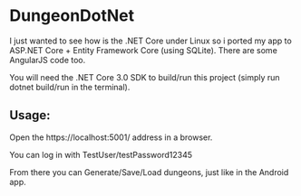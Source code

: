 # DungeonDotNet
I just wanted to see how is the .NET Core under Linux so i ported my app to ASP.NET Core + Entity Framework Core (using SQLite). There are some AngularJS code too. 

You will need the .NET Core 3.0 SDK to build/run this project (simply run dotnet build/run in the terminal).

## Usage:

Open the https://localhost:5001/ address in a browser.

You can log in with TestUser/testPassword12345

From there you can Generate/Save/Load dungeons, just like in the Android app.
